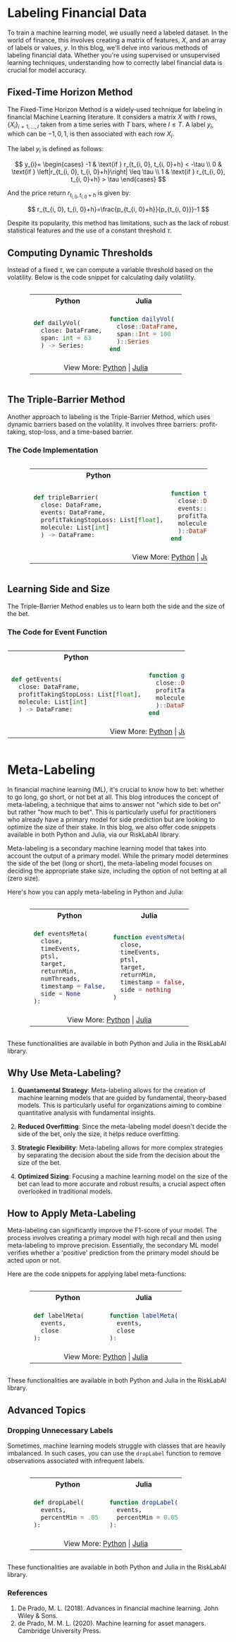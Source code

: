 # Labeling Financial Data

To train a machine learning model, we usually need a labeled dataset. In the world of finance, this involves creating a matrix of features, $X$, and an array of labels or values, $y$. In this blog, we'll delve into various methods of labeling financial data. Whether you're using supervised or unsupervised learning techniques, understanding how to correctly label financial data is crucial for model accuracy.

## Fixed-Time Horizon Method

The Fixed-Time Horizon Method is a widely-used technique for labeling in financial Machine Learning literature. It considers a matrix $X$ with $I$ rows, $\left\{X_{i}\right\}_{i=1, \ldots, I}$ taken from a time series with $T$ bars, where $I \leq T$. A label $y_{i}$, which can be $-1, 0, 1$, is then associated with each row $X_{i}$.

The label $y_{i}$ is defined as follows:

$$
y_{i}=
\begin{cases} 
-1 & \text{if } r_{t_{i, 0}, t_{i, 0}+h} < -\tau \\
0 & \text{if } \left|r_{t_{i, 0}, t_{i, 0}+h}\right| \leq \tau \\
1 & \text{if } r_{t_{i, 0}, t_{i, 0}+h} > \tau
\end{cases}
$$

And the price return $r_{t_{i, 0}, t_{i, 0}+h}$ is given by:

$$
r_{t_{i, 0}, t_{i, 0}+h}=\frac{p_{t_{i, 0}+h}}{p_{t_{i, 0}}}-1
$$

Despite its popularity, this method has limitations, such as the lack of robust statistical features and the use of a constant threshold $\tau$.

## Computing Dynamic Thresholds

Instead of a fixed $\tau$, we can compute a variable threshold based on the volatility. Below is the code snippet for calculating daily volatility. 

<div style="display: flex; justify-content: center;">
<table style="width:80%">
<tr>
<th style="width:50%; text-align: center">Python</th>
<th style="width:50%; text-align: center">Julia</th>
</tr>
<tr>
<td style="border: 1px solid transparent">

```python
def dailyVol(
  close: DataFrame,
  span: int = 63
  ) -> Series:
```
</td>
<td style="border: 1px solid transparent">

```julia
function dailyVol(
  close::DataFrame,
  span::Int = 100
  )::Series
end
```
</td>
</tr>
<tr><td colspan="2" style="text-align: center">View More: <a href="https://www.github.com/risklabai/RiskLabAI.py">Python</a> | <a href="https://www.github.com/risklabai/RiskLabAI.jl">Julia</a></td></tr>
</table>
</div>

## The Triple-Barrier Method

Another approach to labeling is the Triple-Barrier Method, which uses dynamic barriers based on the volatility. It involves three barriers: profit-taking, stop-loss, and a time-based barrier.

### The Code Implementation

<div style="display: flex; justify-content: center;">
<table style="width:80%">
<tr>
<th style="width:50%; text-align: center">Python</th>
<th style="width:50%; text-align: center">Julia</th>
</tr>
<tr>
<td style="border: 1px solid transparent">

```python
def tripleBarrier(
  close: DataFrame,
  events: DataFrame,
  profitTakingStopLoss: List[float],
  molecule: List[int]
  ) -> DataFrame:
```
</td>
<td style="border: 1px solid transparent">

```julia
function tripleBarrier(
  close::DataFrame,
  events::DataFrame,
  profitTakingStopLoss::Vector{Float64},
  molecule::Vector{Int}
  )::DataFrame
end
```
</td>
</tr>
<tr><td colspan="2" style="text-align: center">View More: <a href="https://www.github.com/risklabai/RiskLabAI.py">Python</a> | <a href="https://www.github.com/risklabai/RiskLabAI.jl">Julia</a></td></tr>
</table>
</div>

## Learning Side and Size

The Triple-Barrier Method enables us to learn both the side and the size of the bet.

### The Code for Event Function

<div style="display: flex; justify-content

: center;">
<table style="width:80%">
<tr>
<th style="width:50%; text-align: center">Python</th>
<th style="width:50%; text-align: center">Julia</th>
</tr>
<tr>
<td style="border: 1px solid transparent">

```python
def getEvents(
  close: DataFrame,
  profitTakingStopLoss: List[float],
  molecule: List[int]
  ) -> DataFrame:
```
</td>
<td style="border: 1px solid transparent">

```julia
function getEvents(
  close::DataFrame,
  profitTakingStopLoss::Vector{Float64},
  molecule::Vector{Int}
  )::DataFrame
end
```
</td>
</tr>
<tr><td colspan="2" style="text-align: center">View More: <a href="https://www.github.com/risklabai/RiskLabAI.py">Python</a> | <a href="https://www.github.com/risklabai/RiskLabAI.jl">Julia</a></td></tr>
</table>
</div>

# Meta-Labeling

In financial machine learning (ML), it's crucial to know how to bet: whether to go long, go short, or not bet at all. This blog introduces the concept of meta-labeling, a technique that aims to answer not "which side to bet on" but rather "how much to bet". This is particularly useful for practitioners who already have a primary model for side prediction but are looking to optimize the size of their stake. In this blog, we also offer code snippets available in both Python and Julia, via our RiskLabAI library.

Meta-labeling is a secondary machine learning model that takes into account the output of a primary model. While the primary model determines the side of the bet (long or short), the meta-labeling model focuses on deciding the appropriate stake size, including the option of not betting at all (zero size).

Here's how you can apply meta-labeling in Python and Julia:

<div style="display: flex; justify-content: center;"><table style="width:80%"><tr><th style="width:50%; text-align: center">Python</th><th style="width:50%; text-align: center">Julia</th></tr><tr><td style="border: 1px solid transparent">

  ```python
  def eventsMeta(
    close,
    timeEvents,
    ptsl,
    target,
    returnMin,
    numThreads,
    timestamp = False,
    side = None
  ):
  ```
  </td><td style="border: 1px solid transparent">
  
  ```julia
  function eventsMeta(
    close,
    timeEvents,
    ptsl,
    target,
    returnMin,
    timestamp = false,
    side = nothing
  )
  ```
  </td></tr><tr><td colspan="2" style="text-align: center">View More: <a href="https://www.github.com/risklabai/RiskLabAI.py">Python</a> | <a href="https://www.github.com/risklabai/RiskLabAI.jl">Julia</a></td></tr></table></div>

These functionalities are available in both Python and Julia in the RiskLabAI library.

## Why Use Meta-Labeling?

1. **Quantamental Strategy**: Meta-labeling allows for the creation of machine learning models that are guided by fundamental, theory-based models. This is particularly useful for organizations aiming to combine quantitative analysis with fundamental insights.

2. **Reduced Overfitting**: Since the meta-labeling model doesn't decide the side of the bet, only the size, it helps reduce overfitting.
  
3. **Strategic Flexibility**: Meta-labeling allows for more complex strategies by separating the decision about the side from the decision about the size of the bet.

4. **Optimized Sizing**: Focusing a machine learning model on the size of the bet can lead to more accurate and robust results, a crucial aspect often overlooked in traditional models.

## How to Apply Meta-Labeling

Meta-labeling can significantly improve the F1-score of your model. The process involves creating a primary model with high recall and then using meta-labeling to improve precision. Essentially, the secondary ML model verifies whether a 'positive' prediction from the primary model should be acted upon or not.

Here are the code snippets for applying label meta-functions:

<div style="display: flex; justify-content: center;"><table style="width:80%"><tr><th style="width:50%; text-align: center">Python</th><th style="width:50%; text-align: center">Julia</th></tr><tr><td style="border: 1px solid transparent">

  ```python
  def labelMeta(
    events,
    close
  ):
  ```
  </td><td style="border: 1px solid transparent">
  
  ```julia
  function labelMeta(
    events,
    close
  ):
  ```
  </td></tr><tr><td colspan="2" style="text-align: center">View More: <a href="https://www.github.com/risklabai/RiskLabAI.py">Python</a> | <a href="https://www.github.com/risklabai/RiskLabAI.jl">Julia</a></td></tr></table></div>

These functionalities are available in both Python and Julia in the RiskLabAI library.

## Advanced Topics

### Dropping Unnecessary Labels

Sometimes, machine learning models struggle with classes that are heavily imbalanced. In such cases, you can use the `dropLabel` function to remove observations associated with infrequent labels.

<div style="display: flex; justify-content: center;"><table style="width:80%"><tr><th style="width:50%; text-align: center">Python</th><th style="width:50%; text-align: center">Julia</th></tr><tr><td style="border: 1px solid transparent">

  ```python
  def dropLabel(
    events,
    percentMin = .05
  ):
  ```
  </td><td style="border: 1px solid transparent">

  ```julia
  function dropLabel(
    events,
    percentMin = 0.05
  ):
  ```
  </td></tr><tr><td colspan="2" style="text-align: center">View More: <a href="https://www.github.com/risklabai/RiskLabAI.py">Python</a> | <a href="https://www.github.com/risklabai/RiskLabAI.jl">Julia</a></td></tr></table></div>

These functionalities are available in both Python and Julia in the RiskLabAI library.

### References

1. De Prado, M. L. (2018). Advances in financial machine learning. John Wiley & Sons.
2. de Prado, M. M. L. (2020). Machine learning for asset managers. Cambridge University Press.